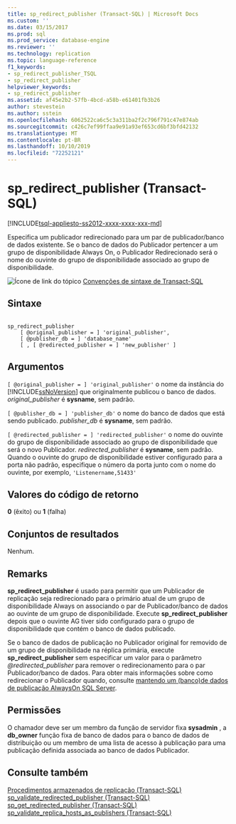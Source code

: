 ```yaml
---
title: sp_redirect_publisher (Transact-SQL) | Microsoft Docs
ms.custom: ''
ms.date: 03/15/2017
ms.prod: sql
ms.prod_service: database-engine
ms.reviewer: ''
ms.technology: replication
ms.topic: language-reference
f1_keywords:
- sp_redirect_publisher_TSQL
- sp_redirect_publisher
helpviewer_keywords:
- sp_redirect_publisher
ms.assetid: af45e2b2-57fb-4bcd-a58b-e61401fb3b26
author: stevestein
ms.author: sstein
ms.openlocfilehash: 6062522ca6c5c3a311ba2f2c796f791c47e874ab
ms.sourcegitcommit: c426c7ef99ffaa9e91a93ef653cd6bf3bfd42132
ms.translationtype: MT
ms.contentlocale: pt-BR
ms.lasthandoff: 10/10/2019
ms.locfileid: "72252121"
---
```

# <a name="sp_redirect_publisher-transact-sql"></a>sp_redirect_publisher (Transact-SQL)
[!INCLUDE[tsql-appliesto-ss2012-xxxx-xxxx-xxx-md](../../includes/tsql-appliesto-ss2012-xxxx-xxxx-xxx-md.md)]

  Especifica um publicador redirecionado para um par de publicador/banco de dados existente. Se o banco de dados do Publicador pertencer a um grupo de disponibilidade Always On, o Publicador Redirecionado será o nome do ouvinte do grupo de disponibilidade associado ao grupo de disponibilidade.  
  
 ![Ícone de link do tópico](../../database-engine/configure-windows/media/topic-link.gif "Ícone de link do tópico") [Convenções de sintaxe de Transact-SQL](../../t-sql/language-elements/transact-sql-syntax-conventions-transact-sql.md)  
  
## <a name="syntax"></a>Sintaxe  
  
```  
  
sp_redirect_publisher   
    [ @original_publisher = ] 'original_publisher',  
    [ @publisher_db = ] 'database_name'   
    [ , [ @redirected_publisher = ] 'new_publisher' ]  
```  
  
## <a name="arguments"></a>Argumentos  
`[ @original_publisher = ] 'original_publisher'` o nome da instância do [!INCLUDE[ssNoVersion](../../includes/ssnoversion-md.md)] que originalmente publicou o banco de dados. *original_publisher* é **sysname**, sem padrão.  
  
`[ @publisher_db = ] 'publisher_db'` o nome do banco de dados que está sendo publicado. *publisher_db* é **sysname**, sem padrão.  
  
`[ @redirected_publisher = ] 'redirected_publisher'` o nome do ouvinte do grupo de disponibilidade associado ao grupo de disponibilidade que será o novo Publicador. *redirected_publisher* é **sysname**, sem padrão. Quando o ouvinte do grupo de disponibilidade estiver configurado para a porta não padrão, especifique o número da porta junto com o nome do ouvinte, por exemplo, `'Listenername,51433'`  
  
## <a name="return-code-values"></a>Valores do código de retorno  
 **0** (êxito) ou **1** (falha)  
  
## <a name="result-sets"></a>Conjuntos de resultados  
 Nenhum.  
  
## <a name="remarks"></a>Remarks  
 **sp_redirect_publisher** é usado para permitir que um Publicador de replicação seja redirecionado para o primário atual de um grupo de disponibilidade Always on associando o par de Publicador/banco de dados ao ouvinte de um grupo de disponibilidade. Execute **sp_redirect_publisher** depois que o ouvinte AG tiver sido configurado para o grupo de disponibilidade que contém o banco de dados publicado.  
  
 Se o banco de dados de publicação no Publicador original for removido de um grupo de disponibilidade na réplica primária, execute **sp_redirect_publisher** sem especificar um valor para o parâmetro *\@redirected_publisher* para remover o redirecionamento para o par Publicador/banco de dados. Para obter mais informações sobre como redirecionar o Publicador quando, consulte [mantendo um &#40;banco&#41;de dados de publicação AlwaysOn SQL Server](../../database-engine/availability-groups/windows/maintaining-an-always-on-publication-database-sql-server.md).  
  
## <a name="permissions"></a>Permissões  
 O chamador deve ser um membro da função de servidor fixa **sysadmin** , a **db_owner** função fixa de banco de dados para o banco de dados de distribuição ou um membro de uma lista de acesso à publicação para uma publicação definida associada ao banco de dados Publicador.  
  
## <a name="see-also"></a>Consulte também  
 [Procedimentos armazenados de replicação &#40;Transact-SQL&#41;](../../relational-databases/system-stored-procedures/replication-stored-procedures-transact-sql.md)   
 [sp_validate_redirected_publisher &#40;Transact-SQL&#41;](../../relational-databases/system-stored-procedures/sp-validate-redirected-publisher-transact-sql.md)   
 [sp_get_redirected_publisher &#40;Transact-SQL&#41;](../../relational-databases/system-stored-procedures/sp-get-redirected-publisher-transact-sql.md)   
 [sp_validate_replica_hosts_as_publishers &#40;Transact-SQL&#41;](../../relational-databases/system-stored-procedures/sp-validate-replica-hosts-as-publishers-transact-sql.md)  
  
  
